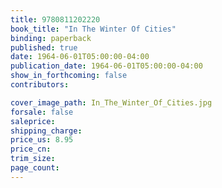 ```yaml
---
title: 9780811202220
book_title: "In The Winter Of Cities"
binding: paperback
published: true
date: 1964-06-01T05:00:00-04:00
publication_date: 1964-06-01T05:00:00-04:00
show_in_forthcoming: false
contributors:

cover_image_path: In_The_Winter_Of_Cities.jpg
forsale: false
saleprice:
shipping_charge:
price_us: 8.95
price_cn:
trim_size:
page_count:
---
```



